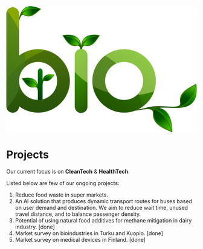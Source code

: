 <img src="/assets/img/bio.png">

Projects
=

Our current focus is on **CleanTech** & **HealthTech**.

Listed below are few of our ongoing projects:

1. Reduce food waste in super markets.
1. An AI solution that produces dynamic transport routes for buses based on user demand and destination. We aim to reduce wait time, unused travel distance, and to balance passenger density.
1. Potential of using natural food additives for methane mitigation in dairy industry. [done]
1. Market survey on bioindustries in Turku and Kuopio. [done]
1. Market survey on medical devices in Finland. [done]
